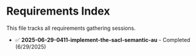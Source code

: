 # Requirements Index

This file tracks all requirements gathering sessions.

- ✅ **2025-06-29-0411-implement-the-sacl-semantic-au** - Completed (6/29/2025)
